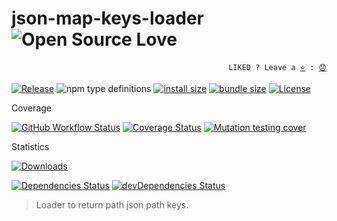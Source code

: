 # json-map-keys-loader ![Open Source Love](https://raw.githubusercontent.com/ellerbrock/open-source-badges/master/badges/open-source-v3/open-source.svg?sanitize=true)

<p align="right">
  <code>LIKED ? Leave a <a href="https://github.com/tiagoporto/json-map-keys-loader/stargazers">⭐</a> : <a href="https://github.com/tiagoporto/json-map-keys-loader/issues">😞</a></code>
</p>

[![Release](https://img.shields.io/npm/v/json-map-keys-loader.svg?style=flat-square&label=release)](https://github.com/tiagoporto/json-map-keys-loader/releases)
![npm type definitions](https://img.shields.io/npm/types/json-map-keys-loader.svg?style=flat-square)
[![install size](https://packagephobia.now.sh/badge?p=json-map-keys-loader)](https://packagephobia.now.sh/result?p=json-map-keys-loader)
[![bundle size](https://img.shields.io/bundlephobia/min/json-map-keys-loader?style=flat-square&label=bundle%20size)](https://bundlephobia.com/result?p=json-map-keys-loader)
[![License](https://img.shields.io/github/license/tiagoporto/json-map-keys-loader.svg?style=flat-square)](https://github.com/tiagoporto/json-map-keys-loader/blob/master/LICENSE)

Coverage

[![GitHub Workflow Status](https://img.shields.io/github/workflow/status/tiagoporto/json-map-keys-loader/Tests/master?label=Tests&logo=github&style=flat-square)](https://github.com/tiagoporto/json-map-keys-loader/actions?query=workflow%3ATests)
[![Coverage Status](https://img.shields.io/coveralls/tiagoporto/json-map-keys-loader.svg?style=flat-square)](https://coveralls.io/github/tiagoporto/json-map-keys-loader)
[![Mutation testing cover](https://img.shields.io/endpoint?style=flat-square&url=https%3A%2F%2Fbadge-api.stryker-mutator.io%2Fgithub.com%2Ftiagoporto%2Fjson-map-keys-loader%2Fmaster)](https://dashboard.stryker-mutator.io/reports/github.com/tiagoporto/json-map-keys-loader/master)

Statistics

[![Downloads](https://img.shields.io/npm/dt/json-map-keys-loader.svg?style=flat-square)](https://www.npmjs.com/package/json-map-keys-loader)

[![Dependencies Status](https://img.shields.io/david/tiagoporto/json-map-keys-loader.svg?style=flat-square)](https://david-dm.org/tiagoporto/json-map-keys-loader)
[![devDependencies Status](https://img.shields.io/david/dev/tiagoporto/json-map-keys-loader.svg?style=flat-square)](https://david-dm.org/tiagoporto/json-map-keys-loader?type=dev)

> Loader to return path json path keys.
